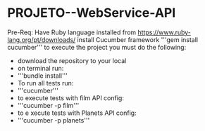 # PROJETO--WebService-API

Pre-Req:
Have Ruby language installed from https://www.ruby-lang.org/pt/downloads/
install Cucumber framework
'''gem install cucumber'''
to execute the project you must do the following:

- download the repository to your local
- on terminal run:
- '''bundle install''' 
- To run all tests run:
- '''cucumber'''
- to execute tests with film API config:
- '''cucumber -p film'''
- to e xecute tests with Planets API config:
- '''cucumber -p planets'''

